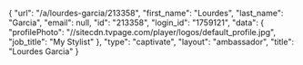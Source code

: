 {
    "url": "\/a\/lourdes-garcia\/213358",
    "first_name": "Lourdes",
    "last_name": "Garcia",
    "email": null,
    "id": "213358",
    "login_id": "1759121",
    "data": {
        "profilePhoto": "\/\/sitecdn.tvpage.com\/player\/logos\/default_profile.jpg",
        "job_title": "My Stylist"
    },
    "type": "captivate",
    "layout": "ambassador",
    "title": "Lourdes Garcia"
}